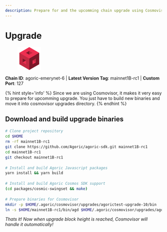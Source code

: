 ```yaml
---
description: Prepare for and the upcomming chain upgrade using Cosmovisor.
---
```


# Upgrade

<figure><img src="https://raw.githubusercontent.com/kj89/cosmos-images/main/logos/agoric.png" alt=""><figcaption></figcaption></figure>

**Chain ID**: agoric-emerynet-6 | **Latest Version Tag**: mainnet1B-rc1 | **Custom Port**: 127

{% hint style='info' %}
Since we are using Cosmovisor, it makes it very easy to prepare for upcomming upgrade.
You just have to build new binaries and move it into cosmovisor upgrades directory.
{% endhint %}

## Download and build upgrade binaries

```bash
# Clone project repository
cd $HOME
rm -rf mainnet1B-rc1
git clone https://github.com/Agoric/agoric-sdk.git mainnet1B-rc1
cd mainnet1B-rc1
git checkout mainnet1B-rc1

# Install and build Agoric Javascript packages
yarn install && yarn build

# Install and build Agoric Cosmos SDK support
(cd packages/cosmic-swingset && make)

# Prepare binaries for Cosmovisor
mkdir -p $HOME/.agoric/cosmovisor/upgrades/agorictest-upgrade-10/bin
ln -s $HOME/mainnet1B-rc1/bin/agd $HOME/.agoric/cosmovisor/upgrades/agorictest-upgrade-10/bin/agd
```

*Thats it! Now when upgrade block height is reached, Cosmovisor will handle it automatically!*
